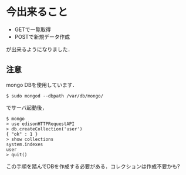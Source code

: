 # 今出来ること
* GETで一覧取得
* POSTで新規データ作成

が出来るようになりました．

## 注意
mongo DBを使用しています．

```
$ sudo mongod --dbpath /var/db/mongo/
```
でサーバ起動後，

```
$ mongo
> use edisonHTTPRequestAPI
> db.createCollection('user')
{ "ok" : 1 }
> show collections
system.indexes
user
> quit()
```

この手順を踏んでDBを作成する必要がある．コレクションは作成不要かも?

